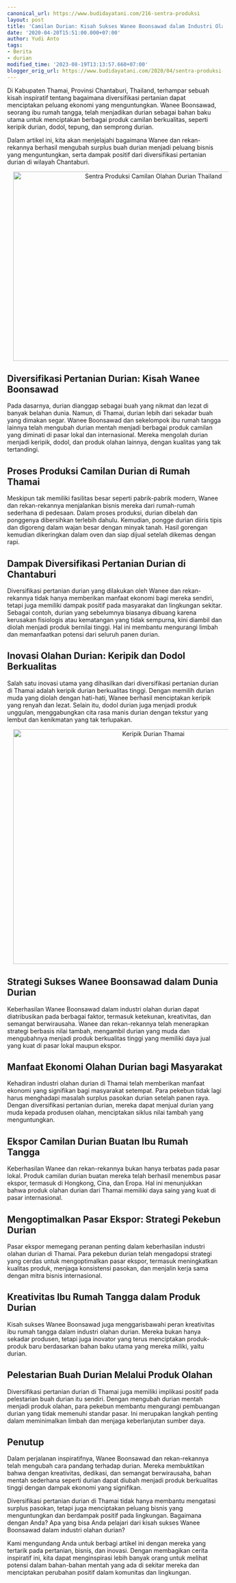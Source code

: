 ```yaml
---
canonical_url: https://www.budidayatani.com/216-sentra-produksi
layout: post
title: 'Camilan Durian: Kisah Sukses Wanee Boonsawad dalam Industri Olahan Durian'
date: '2020-04-20T15:51:00.000+07:00'
author: Yudi Anto
tags:
- Berita
- durian
modified_time: '2023-08-19T13:13:57.660+07:00'
blogger_orig_url: https://www.budidayatani.com/2020/04/sentra-produksi-camilan-olahan-durian.html
---
```


<p>Di Kabupaten Thamai, Provinsi Chantaburi, Thailand, terhampar sebuah kisah inspiratif tentang bagaimana diversifikasi pertanian dapat menciptakan peluang ekonomi yang menguntungkan. Wanee Boonsawad, seorang ibu rumah tangga, telah menjadikan durian sebagai bahan baku utama untuk menciptakan berbagai produk camilan berkualitas, seperti keripik durian, dodol, tepung, dan semprong durian.</p><p>Dalam artikel ini, kita akan menjelajahi bagaimana Wanee dan rekan-rekannya berhasil mengubah surplus buah durian menjadi peluang bisnis yang menguntungkan, serta dampak positif dari diversifikasi pertanian durian di wilayah Chantaburi.</p><div class="separator" style="clear: both; text-align: center;"><a href="https://blogger.googleusercontent.com/img/b/R29vZ2xl/AVvXsEg5e9C_HjCMyVGCRq5enyT3HbteVauIFjJawUmDkp1bXXar3he3btfwxac_W8U3I00BnPcUj_i8q7pSPuiDu0nFc44DHbIbL6tD1iP7dyfytJY5kKKWi4t9J0mZeCmU1VHklnecWYINW5VxearGuNAX9SwpIRLmTxaMcpfGmP1jzKkvnwSUWRObSB_Zyt0J/s461/durian_1154x800-768x532.jpg" imageanchor="1" style="margin-left: 1em; margin-right: 1em;"><img alt="Sentra Produksi Camilan Olahan Durian Thailand" border="0" data-original-height="319" data-original-width="461" height="442" src="https://blogger.googleusercontent.com/img/b/R29vZ2xl/AVvXsEg5e9C_HjCMyVGCRq5enyT3HbteVauIFjJawUmDkp1bXXar3he3btfwxac_W8U3I00BnPcUj_i8q7pSPuiDu0nFc44DHbIbL6tD1iP7dyfytJY5kKKWi4t9J0mZeCmU1VHklnecWYINW5VxearGuNAX9SwpIRLmTxaMcpfGmP1jzKkvnwSUWRObSB_Zyt0J/w640-h442/durian_1154x800-768x532.jpg" width="640" /></a></div><h2>Diversifikasi Pertanian Durian: Kisah Wanee Boonsawad</h2><p>Pada dasarnya, durian dianggap sebagai buah yang nikmat dan lezat di banyak belahan dunia. Namun, di Thamai, durian lebih dari sekadar buah yang dimakan segar. Wanee Boonsawad dan sekelompok ibu rumah tangga lainnya telah mengubah durian mentah menjadi berbagai produk camilan yang diminati di pasar lokal dan internasional. Mereka mengolah durian menjadi keripik, dodol, dan produk olahan lainnya, dengan kualitas yang tak tertandingi.</p><h2>Proses Produksi Camilan Durian di Rumah Thamai</h2><p>Meskipun tak memiliki fasilitas besar seperti pabrik-pabrik modern, Wanee dan rekan-rekannya menjalankan bisnis mereka dari rumah-rumah sederhana di pedesaan. Dalam proses produksi, durian dibelah dan ponggenya dibersihkan terlebih dahulu. Kemudian, pongge durian diiris tipis dan digoreng dalam wajan besar dengan minyak tanah. Hasil gorengan kemudian dikeringkan dalam oven dan siap dijual setelah dikemas dengan rapi.</p><h2>Dampak Diversifikasi Pertanian Durian di Chantaburi</h2><p>Diversifikasi pertanian durian yang dilakukan oleh Wanee dan rekan-rekannya tidak hanya memberikan manfaat ekonomi bagi mereka sendiri, tetapi juga memiliki dampak positif pada masyarakat dan lingkungan sekitar. Sebagai contoh, durian yang sebelumnya biasanya dibuang karena kerusakan fisiologis atau kematangan yang tidak sempurna, kini diambil dan diolah menjadi produk bernilai tinggi. Hal ini membantu mengurangi limbah dan memanfaatkan potensi dari seluruh panen durian.</p><h2>Inovasi Olahan Durian: Keripik dan Dodol Berkualitas</h2><p>Salah satu inovasi utama yang dihasilkan dari diversifikasi pertanian durian di Thamai adalah keripik durian berkualitas tinggi. Dengan memilih durian muda yang diolah dengan hati-hati, Wanee berhasil menciptakan keripik yang renyah dan lezat. Selain itu, dodol durian juga menjadi produk unggulan, menggabungkan cita rasa manis durian dengan tekstur yang lembut dan kenikmatan yang tak terlupakan.</p><div class="separator" style="clear: both; text-align: center;"><a href="https://blogger.googleusercontent.com/img/b/R29vZ2xl/AVvXsEifTqsUHNsBCf3rjLBGd5MzVdc9U6rHqRxhAtyzQanip91KX6JCMpnUM1EUQgRpdCikSIK6cFUiGW43B6aKngzpULzKDMZxwJdxqJ1RwiZwOhZYylnpkrtPeE0SzQG2BQPOUFtoqYJsgGIIOIi-pvhPJ5-1O6-24mTdpSJBnNZ5knA6dG1hLHe_zmclcuAL/s461/durian_934x800-768x658.jpg" imageanchor="1" style="margin-left: 1em; margin-right: 1em;"><img alt="Keripik Durian Thamai" border="0" data-original-height="395" data-original-width="461" height="548" src="https://blogger.googleusercontent.com/img/b/R29vZ2xl/AVvXsEifTqsUHNsBCf3rjLBGd5MzVdc9U6rHqRxhAtyzQanip91KX6JCMpnUM1EUQgRpdCikSIK6cFUiGW43B6aKngzpULzKDMZxwJdxqJ1RwiZwOhZYylnpkrtPeE0SzQG2BQPOUFtoqYJsgGIIOIi-pvhPJ5-1O6-24mTdpSJBnNZ5knA6dG1hLHe_zmclcuAL/w640-h548/durian_934x800-768x658.jpg" width="640" /></a></div><h2>Strategi Sukses Wanee Boonsawad dalam Dunia Durian</h2><p>Keberhasilan Wanee Boonsawad dalam industri olahan durian dapat diatribusikan pada berbagai faktor, termasuk ketekunan, kreativitas, dan semangat berwirausaha. Wanee dan rekan-rekannya telah menerapkan strategi berbasis nilai tambah, mengambil durian yang muda dan mengubahnya menjadi produk berkualitas tinggi yang memiliki daya jual yang kuat di pasar lokal maupun ekspor.</p><h2>Manfaat Ekonomi Olahan Durian bagi Masyarakat</h2><p>Kehadiran industri olahan durian di Thamai telah memberikan manfaat ekonomi yang signifikan bagi masyarakat setempat. Para pekebun tidak lagi harus menghadapi masalah surplus pasokan durian setelah panen raya. Dengan diversifikasi pertanian durian, mereka dapat menjual durian yang muda kepada produsen olahan, menciptakan siklus nilai tambah yang menguntungkan.</p><h2>Ekspor Camilan Durian Buatan Ibu Rumah Tangga</h2><p>Keberhasilan Wanee dan rekan-rekannya bukan hanya terbatas pada pasar lokal. Produk camilan durian buatan mereka telah berhasil menembus pasar ekspor, termasuk di Hongkong, Cina, dan Eropa. Hal ini menunjukkan bahwa produk olahan durian dari Thamai memiliki daya saing yang kuat di pasar internasional.</p><h2>Mengoptimalkan Pasar Ekspor: Strategi Pekebun Durian</h2><p>Pasar ekspor memegang peranan penting dalam keberhasilan industri olahan durian di Thamai. Para pekebun durian telah mengadopsi strategi yang cerdas untuk mengoptimalkan pasar ekspor, termasuk meningkatkan kualitas produk, menjaga konsistensi pasokan, dan menjalin kerja sama dengan mitra bisnis internasional.</p><h2>Kreativitas Ibu Rumah Tangga dalam Produk Durian</h2><p>Kisah sukses Wanee Boonsawad juga menggarisbawahi peran kreativitas ibu rumah tangga dalam industri olahan durian. Mereka bukan hanya sekadar produsen, tetapi juga inovator yang terus menciptakan produk-produk baru berdasarkan bahan baku utama yang mereka miliki, yaitu durian.</p><h2>Pelestarian Buah Durian Melalui Produk Olahan</h2><p>Diversifikasi pertanian durian di Thamai juga memiliki implikasi positif pada pelestarian buah durian itu sendiri. Dengan mengubah durian mentah menjadi produk olahan, para pekebun membantu mengurangi pembuangan durian yang tidak memenuhi standar pasar. Ini merupakan langkah penting dalam meminimalkan limbah dan menjaga keberlanjutan sumber daya.</p><h2>Penutup</h2><p>Dalam perjalanan inspiratifnya, Wanee Boonsawad dan rekan-rekannya telah mengubah cara pandang terhadap durian. Mereka membuktikan bahwa dengan kreativitas, dedikasi, dan semangat berwirausaha, bahan mentah sederhana seperti durian dapat diubah menjadi produk berkualitas tinggi dengan dampak ekonomi yang signifikan.</p><p>Diversifikasi pertanian durian di Thamai tidak hanya membantu mengatasi surplus pasokan, tetapi juga menciptakan peluang bisnis yang menguntungkan dan berdampak positif pada lingkungan. Bagaimana dengan Anda? Apa yang bisa Anda pelajari dari kisah sukses Wanee Boonsawad dalam industri olahan durian?</p><p>Kami mengundang Anda untuk berbagi artikel ini dengan mereka yang tertarik pada pertanian, bisnis, dan inovasi. Dengan membagikan cerita inspiratif ini, kita dapat menginspirasi lebih banyak orang untuk melihat potensi dalam bahan-bahan mentah yang ada di sekitar mereka dan menciptakan perubahan positif dalam komunitas dan lingkungan.</p>